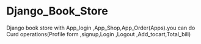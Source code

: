 # Django_Book_Store
Django book store with App_login ,App_Shop,App_Order(Apps).you can do Curd operations(Profile form ,signup,Login ,Logout ,Add_tocart,Total_bill)

